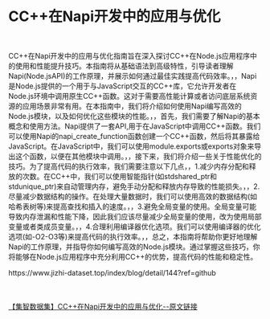 <h1>CC++在Napi开发中的应用与优化</h1><br /><p>CC++在Napi开发中的应用与优化指南旨在深入探讨CC++在Node.js应用程序中的使用和性能提升技巧。本指南将从基础语法到高级特性，引导读者理解Napi(Node.jsAPI)的工作原理，并展示如何通过最佳实践提高代码效率。，，Napi是Node.js提供的一个用于与JavaScript交互的CC++库，它允许开发者在Node.js环境中调用原生CC++函数。这对于需要高性能计算或者访问底层系统资源的应用场景非常有用。在本指南中，我们将介绍如何使用Napi编写高效的Node.js模块，以及如何优化这些模块的性能。，，首先，我们需要了解Napi的基本概念和使用方法。Napi提供了一套API,用于在JavaScript中调用CC++函数。我们可以使用Napi的napi_create_function函数创建一个CC++函数，然后将其暴露给JavaScript。在JavaScript中，我们可以使用module.exports或exports对象来导出这个函数，以便在其他模块中调用。，，接下来，我们将介绍一些关于性能优化的技巧。为了提高代码的执行效率，我们需要注意以下几点，，1.减少内存分配和释放的次数。在CC++中，我们可以使用智能指针(如stdshared_ptr和stdunique_ptr)来自动管理内存，避免手动分配和释放内存导致的性能损失。，，2.尽量减少数据结构的操作。在处理大量数据时，我们可以使用高效的数据结构(如哈希表树等)来提高查找和插入的速度。，，3.避免全局变量的使用。全局变量可能导致内存泄漏和性能下降，因此我们应该尽量减少全局变量的使用，改为使用局部变量或者类成员变量。，，4.合理利用编译器优化选项。我们可以使用编译器的优化选项(如-O2-O3等)来提高代码的执行效率。，，总之，本指南将帮助你更好地理解Napi的工作原理，并指导你如何编写高效的Node.js模块。通过掌握这些技巧，你将能够在Node.js应用程序中充分利用CC++的优势，提高代码的性能和稳定性。</p><p>https://www.jizhi-dataset.top/index/blog/detail/144?ref=github</p><br /><br /><a href="https://www.jizhi-dataset.top/index/blog/detail/144?ref=github" target="_blank">【集智数据集】CC++在Napi开发中的应用与优化--原文链接</a>